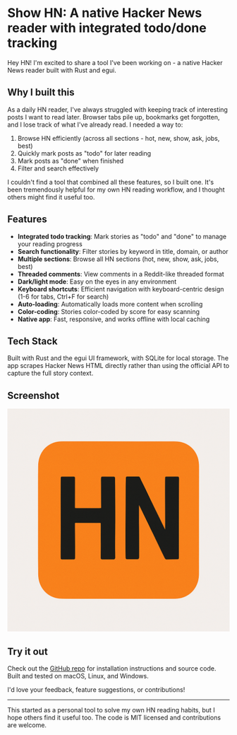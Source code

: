 # Show HN: A native Hacker News reader with integrated todo/done tracking

Hey HN! I'm excited to share a tool I've been working on - a native Hacker News reader built with Rust and egui.

## Why I built this

As a daily HN reader, I've always struggled with keeping track of interesting posts I want to read later. Browser tabs pile up, bookmarks get forgotten, and I lose track of what I've already read. I needed a way to:

1. Browse HN efficiently (across all sections - hot, new, show, ask, jobs, best)
2. Quickly mark posts as "todo" for later reading
3. Mark posts as "done" when finished
4. Filter and search effectively

I couldn't find a tool that combined all these features, so I built one. It's been tremendously helpful for my own HN reading workflow, and I thought others might find it useful too.

## Features

- **Integrated todo tracking**: Mark stories as "todo" and "done" to manage your reading progress
- **Search functionality**: Filter stories by keyword in title, domain, or author
- **Multiple sections**: Browse all HN sections (hot, new, show, ask, jobs, best)
- **Threaded comments**: View comments in a Reddit-like threaded format
- **Dark/light mode**: Easy on the eyes in any environment
- **Keyboard shortcuts**: Efficient navigation with keyboard-centric design (1-6 for tabs, Ctrl+F for search)
- **Auto-loading**: Automatically loads more content when scrolling
- **Color-coding**: Stories color-coded by score for easy scanning
- **Native app**: Fast, responsive, and works offline with local caching

## Tech Stack

Built with Rust and the egui UI framework, with SQLite for local storage. The app scrapes Hacker News HTML directly rather than using the official API to capture the full story context.

## Screenshot

![Hacker News Reader Screenshot](logo/logo.png)

## Try it out

Check out the [GitHub repo](https://github.com/yourusername/hacker_news_reader) for installation instructions and source code. Built and tested on macOS, Linux, and Windows.

I'd love your feedback, feature suggestions, or contributions!

---

This started as a personal tool to solve my own HN reading habits, but I hope others find it useful too. The code is MIT licensed and contributions are welcome.